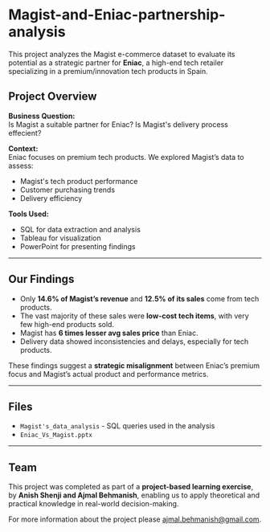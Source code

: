 # Magist-and-Eniac-partnership-analysis

This project analyzes the Magist e-commerce dataset to evaluate its potential as a strategic partner for **Eniac**, a high-end tech retailer specializing in a premium/innovation tech products in Spain.

## Project Overview

**Business Question:**  
Is Magist a suitable partner for Eniac?
Is Magist's delivery process effecient?

**Context:**  
Eniac focuses on premium tech products. We explored Magist’s data to assess:

- Magist's tech product performance
- Customer purchasing trends
- Delivery efficiency

**Tools Used:**  
- SQL for data extraction and analysis  
- Tableau for visualization  
- PowerPoint for presenting findings

---

## Our Findings

- Only **14.6% of Magist’s revenue** and **12.5% of its sales** come from tech products.
- The vast majority of these sales were **low-cost tech items**, with very few high-end products sold.
- Magist has **6 times lesser avg sales price** than Eniac.
- Delivery data showed inconsistencies and delays, especially for tech products.

These findings suggest a **strategic misalignment** between Eniac’s premium focus and Magist’s actual product and performance metrics.

---

## Files

- `Magist's_data_analysis` - SQL queries used in the analysis  
- `Eniac_Vs_Magist.pptx`  

---

## Team

This project was completed as part of a **project-based learning exercise**, by **Anish Shenji and Ajmal Behmanish**, enabling us to apply theoretical and practical knowledge in real-world decision-making.

For more information about the project please [ajmal.behmanish@gmail.com](mailto:ajmal.behmanish@gmail.com).
